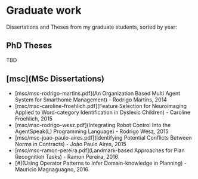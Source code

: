 # Graduate work
Dissertations and Theses from my graduate students, sorted by year:

## PhD Theses

TBD

## [msc](MSc Dissertations)

- [msc/msc-rodrigo-martins.pdf](An Organization Based Multi Agent System for Smarthome Management) - Rodrigo Martins, 2014
- [msc/msc-caroline-froehlich.pdf](Feature Selection for Neuroimaging Applied to Word-category Identification in Dyslexic Children) - Caroline Froehlich, 2015
- [msc/msc-rodrigo-wesz.pdf](Integrating Robot Control Into the AgentSpeak(L) Programming Language) - Rodrigo Wesz, 2015
- [msc/msc-joao-paulo-aires.pdf](Identifying Potential Conflicts Between Norms in Contracts) - João Paulo Aires, 2015
- [msc/msc-ramon-pereira.pdf](Landmark-based Approaches for Plan Recognition Tasks) - Ramon Pereira, 2016
- [#](Using Operator Patterns to Infer Domain-knowledge in Planning) - Mauricio Magnaguagno, 2016
